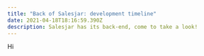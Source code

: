 ```yaml
---
title: "Back of Salesjar: development timeline"
date: 2021-04-18T18:16:59.390Z
description: Salesjar has its back-end, come to take a look!
---
```

Hi